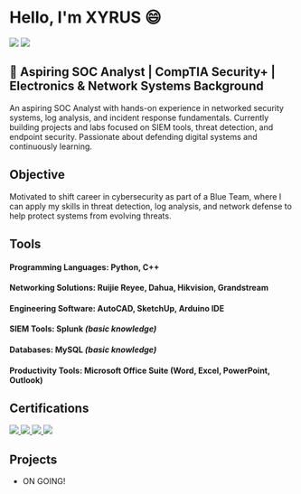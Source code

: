 # Hello, I'm XYRUS 😄  
<a href="https://www.linkedin.com/in/xyrus-toni-palacio-51144a31blacio"><img src="https://img.shields.io/badge/-LinkedIn-0072b1?&style=for-the-badge&logo=linkedin&logoColor=white" /></a>
<a href="https://www.facebook.com/xyrustoni.palacio.9"><img src="https://img.shields.io/badge/-Facebook-1877F2?style=for-the-badge&logo=facebook&logoColor=white" /></a>

## 🎯 Aspiring SOC Analyst | CompTIA Security+ | Electronics & Network Systems Background

An aspiring SOC Analyst with hands-on experience in networked security systems, log analysis, and incident response fundamentals. Currently building projects and labs focused on SIEM tools, threat detection, and endpoint security. Passionate about defending digital systems and continuously learning.

## Objective

Motivated to shift career in cybersecurity as part of a Blue Team, where I can apply my skills in threat detection, log analysis, and network defense to help protect systems from evolving threats.

## **Tools**

#### **Programming Languages**: Python, C++

#### **Networking Solutions**: Ruijie Reyee, Dahua, Hikvision, Grandstream

#### **Engineering Software**: AutoCAD, SketchUp, Arduino IDE

#### **SIEM Tools**: Splunk *(basic knowledge)*

#### **Databases**: MySQL *(basic knowledge)*

#### **Productivity Tools**: Microsoft Office Suite (Word, Excel, PowerPoint, Outlook)



## Certifications
<div>
  <a href="https://www.linkedin.com/in/xyrus-toni-palacio-51144a31blacio/details/certifications/1754391058095/single-media-viewer/?profileId=ACoAAFELql0B5CizUHXmOltj6qA0q2vOWy7_obY" target="_blank">
    <img src="https://img.shields.io/badge/-AWS%20Cloud%20Practitioner-FF9900?&style=for-the-badge&logo=amazonaws&logoColor=white" />
  </a>
  
  <a href="https://www.linkedin.com/in/xyrus-toni-palacio-51144a31blacio/details/certifications/1753928808093/single-media-viewer/?profileId=ACoAAFELql0B5CizUHXmOltj6qA0q2vOWy7_obY" target="_blank">
    <img src="https://img.shields.io/badge/-Security%2B-FF0000?&style=for-the-badge&logo=CompTIA&logoColor=white" />
  </a>

  <a href="https://www.linkedin.com/in/xyrus-toni-palacio-51144a31blacio/details/certifications/1753928934552/single-media-viewer/?profileId=ACoAAFELql0B5CizUHXmOltj6qA0q2vOWy7_obY" target="_blank">
    <img src="https://img.shields.io/badge/-Grandstream%20Networking%20Solution-0033A0?&style=for-the-badge&logoColor=white" />
  </a>

  <a href="https://www.credly.com/badges/5e1d1eff-5435-4911-a415-1b5ebcf79698/linked_in_profile" target="_blank">
    <img src="https://img.shields.io/badge/-Cisco%20Intro%20to%20Cybersecurity-1D63ED?&style=for-the-badge&logo=cisco&logoColor=white" />
  </a>
</div>

## Projects
- ON GOING!
